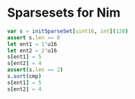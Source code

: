 # Sparsesets for Nim

```nim
var s = initSparseSet[uint16, int](128)
assert s.len == 0
let ent1 = 1'u16
let ent2 = 2'u16
s[ent1] = 5
s[ent2] = 4
assert(s.len == 2)
s.sort(cmp)
s[ent1] = 5
s[ent2] = 4
```
